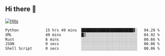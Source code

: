 ## Hi there 👋

<!--
**alihaqberdi/alihaqberdi** is a ✨ _special_ ✨ repository because its `README.md` (this file) appears on your GitHub profile.

Here are some ideas to get you started:

- 🔭 I’m currently working on ...
- 🌱 I’m currently learning ...
- 👯 I’m looking to collaborate on ...
- 🤔 I’m looking for help with ...
- 💬 Ask me about ...
- 📫 How to reach me: ...
- 😄 Pronouns: ...
- ⚡ Fun fact: ...
-->

[![Hits](https://hits.sh/github.com/alihaqberdi.svg)](https://hits.sh/github.com/alihaqberdi/)

<!--START_SECTION:waka-->

```txt
Python            15 hrs 49 mins  ███████████████████████▓░   94.29 %
XML               49 mins         █▒░░░░░░░░░░░░░░░░░░░░░░░   04.92 %
Rust              6 mins          ░░░░░░░░░░░░░░░░░░░░░░░░░   00.66 %
JSON              0 secs          ░░░░░░░░░░░░░░░░░░░░░░░░░   00.06 %
Shell Script      0 secs          ░░░░░░░░░░░░░░░░░░░░░░░░░   00.06 %
```

<!--END_SECTION:waka-->
